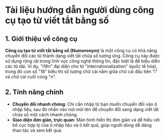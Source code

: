# Tài liệu hướng dẫn người dùng công cụ tạo từ viết tắt bằng số

## 1. Giới thiệu về công cụ

**Công cụ tạo từ viết tắt bằng số (Numeronym)** là một công cụ có khả năng chuyển đổi các từ thành dạng viết tắt chứa số tương ứng. Công cụ này được sử dụng rộng rãi trong lĩnh vực công nghệ thông tin, đặc biệt là để biểu diễn các từ dài. Ví dụ, "i18n" đại diện cho từ "internationalization" (quốc tế hóa), trong đó con số "18" biểu thị số lượng chữ cái nằm giữa chữ cái đầu tiên "i" và chữ cái cuối cùng "n".

## 2. Tính năng chính

- **Chuyển đổi nhanh chóng**: Chỉ cần nhập từ bạn muốn chuyển đổi vào ô nhập liệu, sau đó nhấn vào nút mũi tên để chuyển đổi sang dạng viết tắt chứa số một cách nhanh chóng.
- **Giao diện đơn giản, trực quan**: Màn hình hiển thị đơn giản và dễ hiểu với bố cục hợp lý của ô nhập liệu và ô kết quả, giúp người dùng dễ dàng thao tác và xem kết quả.